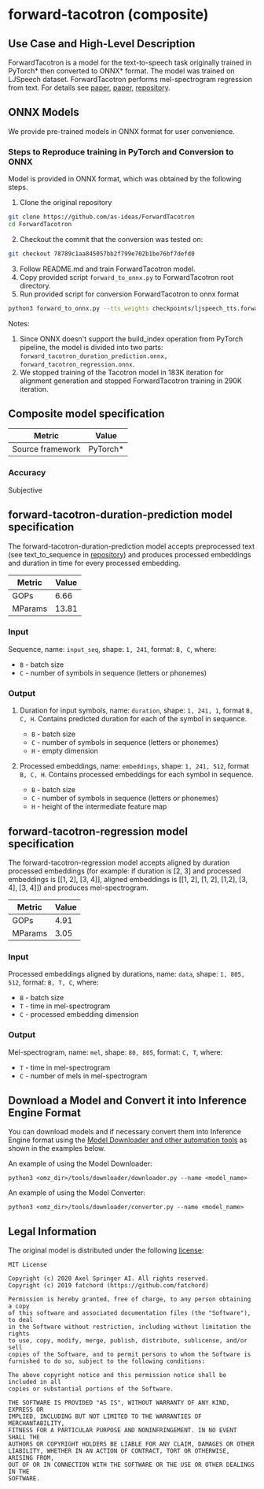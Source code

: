 # forward-tacotron (composite)

## Use Case and High-Level Description

ForwardTacotron is a model for the text-to-speech task originally trained in PyTorch\*
then converted to ONNX\* format. The model was trained on LJSpeech dataset. ForwardTacotron performs mel-spectrogram regression from text.
For details see [paper](https://arxiv.org/abs/1703.10135), [paper](https://arxiv.org/abs/1905.09263), [repository](https://github.com/as-ideas/ForwardTacotron).

## ONNX Models
We provide pre-trained models in ONNX format for user convenience.

### Steps to Reproduce training in PyTorch and Conversion to ONNX
Model is provided in ONNX format, which was obtained by the following steps.

1. Clone the original repository
```sh
git clone https://github.com/as-ideas/ForwardTacotron
cd ForwardTacotron
```
2. Checkout the commit that the conversion was tested on:
```sh
git checkout 78789c1aa845057bb2f799e702b1be76bf7defd0
```
3. Follow README.md and train ForwardTacotron model.
4. Copy provided script `forward_to_onnx.py` to ForwardTacotron root directory.
5. Run provided script for conversion ForwardTacotron to onnx format
```sh
python3 forward_to_onnx.py --tts_weights checkpoints/ljspeech_tts.forward/fast_speech_step<iteration>K_weights.pyt
```
Notes:
   1. Since ONNX doesn't support the build_index operation from PyTorch pipeline, the model is divided into two parts: `forward_tacotron_duration_prediction.onnx, forward_tacotron_regression.onnx`.
   2. We stopped training of the Tacotron model in 183K iteration for alignment generation and stopped ForwardTacotron training in 290K iteration.

## Composite model specification

| Metric                          | Value                                     |
|---------------------------------|-------------------------------------------|
| Source framework                | PyTorch\*                                 |

### Accuracy

Subjective

## forward-tacotron-duration-prediction model specification

The forward-tacotron-duration-prediction model accepts preprocessed text (see text_to_sequence in [repository](https://github.com/as-ideas/ForwardTacotron/blob/78789c1aa845057bb2f799e702b1be76bf7defd0/utils/text/__init__.py)) and produces processed embeddings and
duration in time for every processed embedding.

| Metric                          | Value                                     |
|---------------------------------|-------------------------------------------|
| GOPs                            | 6.66                                      |
| MParams                         | 13.81                                     |

### Input

Sequence, name: `input_seq`, shape: `1, 241`, format: `B, C`, where:

- `B` - batch size
- `C` - number of symbols in sequence (letters or phonemes)

### Output

1. Duration for input symbols, name: `duration`, shape: `1, 241, 1`, format `B, C, H`. Contains predicted duration for each of the symbol in sequence.

   - `B` - batch size
   - `C` - number of symbols in sequence (letters or phonemes)
   - `H` - empty dimension

2. Processed embeddings, name: `embeddings`, shape: `1, 241, 512`, format `B, C, H`. Contains processed embeddings for each symbol in sequence.

   - `B` - batch size
   - `C` - number of symbols in sequence (letters or phonemes)
   - `H` - height of the intermediate feature map

## forward-tacotron-regression model specification

The forward-tacotron-regression model accepts aligned by duration processed embeddings (for example: if duration is [2, 3] and processed embeddings is [[1, 2], [3, 4]], aligned embeddings is [[1, 2], [1, 2], [1,2], [3, 4], [3, 4]]) and produces mel-spectrogram.

| Metric                          | Value                                     |
|---------------------------------|-------------------------------------------|
| GOPs                            | 4.91                                      |
| MParams                         | 3.05                                      |

### Input

Processed embeddings aligned by durations, name: `data`, shape: `1, 805, 512`, format: `B, T, C`, where:

- `B` - batch size
- `T` - time in mel-spectrogram
- `C` - processed embedding dimension

### Output

Mel-spectrogram, name: `mel`, shape: `80, 805`, format: `C, T`, where:

- `T` - time in mel-spectrogram
- `C` - number of mels in mel-spectrogram

## Download a Model and Convert it into Inference Engine Format

You can download models and if necessary convert them into Inference Engine format using the [Model Downloader and other automation tools](../../../tools/downloader/README.md) as shown in the examples below.

An example of using the Model Downloader:
```
python3 <omz_dir>/tools/downloader/downloader.py --name <model_name>
```

An example of using the Model Converter:
```
python3 <omz_dir>/tools/downloader/converter.py --name <model_name>
```

## Legal Information

The original model is distributed under the following
[license](https://github.com/as-ideas/ForwardTacotron/blob/78789c1aa845057bb2f799e702b1be76bf7defd0/LICENSE):

```
MIT License

Copyright (c) 2020 Axel Springer AI. All rights reserved.
Copyright (c) 2019 fatchord (https://github.com/fatchord)

Permission is hereby granted, free of charge, to any person obtaining a copy
of this software and associated documentation files (the "Software"), to deal
in the Software without restriction, including without limitation the rights
to use, copy, modify, merge, publish, distribute, sublicense, and/or sell
copies of the Software, and to permit persons to whom the Software is
furnished to do so, subject to the following conditions:

The above copyright notice and this permission notice shall be included in all
copies or substantial portions of the Software.

THE SOFTWARE IS PROVIDED "AS IS", WITHOUT WARRANTY OF ANY KIND, EXPRESS OR
IMPLIED, INCLUDING BUT NOT LIMITED TO THE WARRANTIES OF MERCHANTABILITY,
FITNESS FOR A PARTICULAR PURPOSE AND NONINFRINGEMENT. IN NO EVENT SHALL THE
AUTHORS OR COPYRIGHT HOLDERS BE LIABLE FOR ANY CLAIM, DAMAGES OR OTHER
LIABILITY, WHETHER IN AN ACTION OF CONTRACT, TORT OR OTHERWISE, ARISING FROM,
OUT OF OR IN CONNECTION WITH THE SOFTWARE OR THE USE OR OTHER DEALINGS IN THE
SOFTWARE.
```
